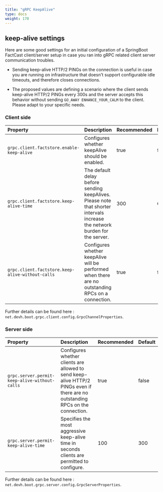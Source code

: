```yaml
---
title: "gRPC KeepAlive"
type: docs
weight: 170
---
```


## keep-alive settings

Here are some good settings for an initial configuration of a SpringBoot FactCast client/server setup in case you ran into gRPC related client server communication troubles.

- Sending keep-alive HTTP/2 PINGs on the connection is useful in case you are running on infrastructure that doesn't support configurable idle timeouts, and therefore closes connections.

- The proposed values are defining a scenario where the client sends keep-alive HTTP/2 PINGs every 300s and the server accepts this behavior without sending `GO_AWAY ENHANCE_YOUR_CALM` to the client. Please adapt to your specific needs.

### Client side

| Property                                         | Description                                                                                                                 | Recommended | Default |
|:-------------------------------------------------|:----------------------------------------------------------------------------------------------------------------------------|:------------|---------|
| `grpc.client.factstore.enable-keep-alive`        | Configures whether keepAlive should be enabled.                                                                             | true        | false   |
| `grpc.client.factstore.keep-alive-time`          | The default delay before sending keepAlives. Please note that shorter intervals increase the network burden for the server. | 300         | 60      |
| `grpc.client.factstore.keep-alive-without-calls` | Configures whether keepAlive will be performed when there are no outstanding RPCs on a connection.                          | true        | false   |

Further details can be found here : `net.devh.boot.grpc.client.config.GrpcChannelProperties`.

### Server side

| Property                                      | Description                                                                                                                     | Recommended | Default |
|:----------------------------------------------|:--------------------------------------------------------------------------------------------------------------------------------|:------------|---------|
| `grpc.server.permit-keep-alive-without-calls` | Configures whether clients are allowed to send keep-alive HTTP/2 PINGs even if there are no outstanding RPCs on the connection. | true        | false   |
| `grpc.server.permit-keep-alive-time`          | Specifies the most aggressive keep-alive time in seconds clients are permitted to configure.                                    | 100         | 300     |

Further details can be found here : `net.devh.boot.grpc.server.config.GrpcServerProperties`.
